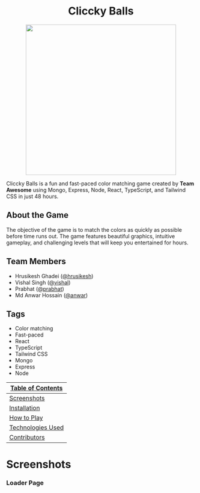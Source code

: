 <div align="center"><h1>Cliccky Balls</h1></div>


<p align="center"><img src="https://user-images.githubusercontent.com/86557158/230982198-dd56e6c5-f862-4135-89ae-5b8ab8fc3bc8.png" width="400"></p>

Cliccky Balls is a fun and fast-paced color matching game created by **Team Awesome** using Mongo, Express, Node, React, TypeScript, and Tailwind CSS in just 48 hours. 

## About the Game

The objective of the game is to match the colors as quickly as possible before time runs out. The game features beautiful graphics, intuitive gameplay, and challenging levels that will keep you entertained for hours.

## Team Members

- Hrusikesh Ghadei ([@hrusikesh](https://github.com/hrusikesh8280))
- Vishal Singh ([@vishal](https://github.com/vishal-git9))
- Prabhat ([@prabhat](https://github.com/ParbhatKataria1))
- Md Anwar Hossain ([@anwar](https://github.com/anwarjitme))

## Tags

- Color matching
- Fast-paced
- React
- TypeScript
- Tailwind CSS
- Mongo
- Express
- Node

| [Table of Contents](#table-of-contents) |
| ------- |
| [Screenshots](#screenshots) |
| [Installation](#installation) |
| [How to Play](#how-to-play) |
| [Technologies Used](#technologies-used) |
| [Contributors](#contributors) |

<h1>Screenshots</h1>
<h3>Loader Page</h3>

